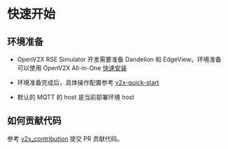 # 快速开始

## 环境准备

- OpenV2X RSE Simulator 开发需要准备 Dandelion 和 EdgeView。环境准备可以使用 OpenV2X All-in-One
  [快速安装](https://github.com/open-v2x/docs/blob/master/docs/v2x-quick-install.md)

- 环境准备完成后，具体操作配置参考
  [v2x-quick-start](https://github.com/open-v2x/docs/blob/master/docs/v2x-quick-start.md#4-edgeportal-%E5%92%8C-centralportal-%E7%9A%84%E5%BF%AB%E9%80%9F%E8%81%94%E5%8A%A8)

- 默认的 MQTT 的 host 是当前部署环境 host

## 如何贡献代码

参考 [v2x_contribution](https://github.com/open-v2x/docs/blob/master/docs/v2x_contribution-zh_CN.md)
提交 PR 贡献代码。
